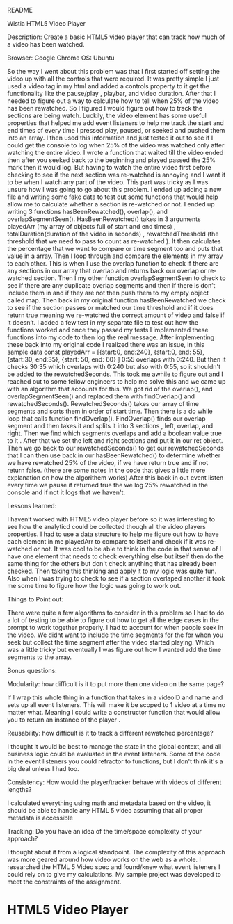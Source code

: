 README

Wistia HTML5 Video Player

Description:
Create a basic HTML5 video player that can track how much of a video has been watched.

Browser: Google Chrome
OS: Ubuntu

So the way I went about this problem was that I first started off setting the video up with all the controls that were required. It was pretty simple I just used a video tag in my html and added a controls property to it get the functionality like the pause/play , playbar, and video duration. After that I needed to figure out a way to calculate how to tell when 25% of the video has been rewatched. So I figured I would figure out how to track the sections are being watch. Luckily, the video element has some useful properties that helped me add event listeners to help me track the start and end times of every time I pressed play, paused, or seeked and pushed them into an array. I then used this information and just tested it out to see if I could get the console to log when 25% of the video was watched only after watching the entire video. I wrote a function that waited till the video ended then after you seeked back to the beginning and played passed the 25% mark then it would log. But having to watch the entire video first before checking to see if the next section was re-watched is annoying and I want it to be when I watch any part of the video. This part was tricky as I was unsure how I was going to go about this problem. I ended up adding a new file and writing some fake data to test out some functions that would help allow me to calculate whether a section is re-watched or not. I ended up writing 3 functions hasBeenRewatched(), overlap(), and overlapSegmentSeen(). HasBeenRewatched() takes in 3 arguments playedArr (my array of objects full of start and end times) , totalDuration(duration of the video in seconds) , rewatchedThreshold (the threshold that we need to pass to count as re-watched ). It then calculates the percentage that we want to compare or time segment too and puts that value in a array. Then I loop through and compare the elements in my array to each other. This is when I use the overlap function to check if there are any sections in our array that overlap and returns back our overlap or re-watched section. Then I my other function  overlapSegmentSeen to check to see if there are any duplicate overlap segments and then if there is don’t include them in and if they  are not then push them to my empty object called map. Then back in my original function hasBeenRewatched we check to see if the section passes or matched our time threshold and if it does return true meaning we re-watched the correct amount of video and false if it doesn’t. I added a few test in my separate file to test out how the functions worked and once they passed my tests I implemented these functions into my code to then log the real message. After implementing these back into my original code I realized there was an issue,  in this sample data const playedArr = [{start:0, end:240}, {start:0, end: 55}, {start:30, end:35}, {start: 50, end: 60} ] 0:55 overlaps with 0:240. But then it checks 30:35 which overlaps with 0:240 but also with 0:55, so it shouldn't be added to the rewatchedSeconds. This took me awhile to figure out and I reached out to some fellow engineers to help me solve this and we came up with an algorithm that accounts for this. We got rid of the overlap(), and overlapSegmentSeen() and replaced them with findOverlap() and rewatchedSeconds(). RewatchedSeconds() takes our array of time segments and sorts them in order of start time. Then there is a do while loop that calls function findOverlap(). FindOverlap() finds our overlap segment and then takes it and splits it into 3 sections , left, overlap, and right. Then we find which segments overlaps and add a boolean value true to it . After that we set the left and right sections and put it in our ret object. Then we go back to our rewatchedSeconds() to get our rewatchedSeconds that I can then use back in our hasBeenRewatched() to determine whether we have rewatched 25% of the video, if we have return true and if not return false. (there are some notes in the code that gives a little more explanation on how the algorithem works)  After this back in out event listen every time we pause if returned true the we log 25% rewatched in the console and if not it logs that we haven't.	

Lessons learned:

I haven’t worked with HTML5 video player before so it was interesting to see how the analyticd could be collected though all the video players properties. I had to use a data structure to help me figure out how to have each element in me playedArr to compare to itself and check if it was re-watched or not.  It was cool to be able to think in the code in that sense of I have one element that needs to check everything else but itself then do the same thing for the others but don't check anything that has already been checked. Then taking this thinking and apply it to my logic was quite fun. Also when I was trying to check to see if a section overlaped another it took me some time to figure how the logic was going to work out.

Things to Point out:

There were quite a few algorithms to consider in this problem so I had to do a lot of testing  to be able to figure out how to get all the edge cases in the prompt to work together properly. I had to account for when people seek in the video. We didnt want to include the time segments for the for when you seek but collect the time segment after the video started playing. Which was a little tricky but eventually I was figure out how I wanted add the time segments to the array.

Bonus questions:

Modularity: how difficult is it to put more than one video on the same page?

If I wrap this whole thing in a function that takes in a videoID and name and sets up all event listeners. This will make it be scoped to 1 video at a time no matter what. Meaning I could write a constructor function that would allow you to return an instance of the player .

Reusability: how difficult is it to track a different rewatched percentage?

I thought it would be best to manage the state in the global context, and all business logic could be evaluated in the event listeners. Some of the code in the event listeners you could refractor to functions, but I don't think it's a big deal unless I had too.

Consistency: How would the player/tracker behave with videos of different lengths?

I calculated everything using math and metadata based on the video, it should be able to handle any HTML 5 video assuming that all proper metadata is accessible

Tracking: Do you have an idea of the time/space complexity of your approach?

I thought about it from a logical standpoint. The complexity of this approach was more geared around how video works on the web as a whole. I researched the HTML 5 Video spec and found/knew what event listeners I could rely on to give my calculations. My sample project was developed to meet the constraints of the assignment.
# HTML5 Video Player
